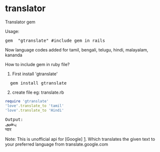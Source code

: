 translator
==========

Translator gem

Usage:
<pre>
gem  "gtranslate" #include gem in rails
</pre>
Now language codes added for tamil, bengali, telugu, hindi, malayalam, kananda

How to include gem in ruby file?

1. First install 'gtranslate'
<pre>
  gem install gtranslate
</pre>

2. create file eg: translate.rb

```ruby
require 'gtranslate'
'love'.translate_to 'tamil'
'love'.translate_to 'Hindi'
```
<pre>
Output:
அன்பு
प्यार
</pre>

Note: This is unofficial api for [Google] [1]. Which translates the given text to your preferred language from translate.google.com

[1]: http://translate.google.com "Google"
